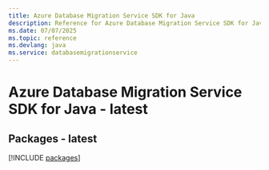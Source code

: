 ```yaml
---
title: Azure Database Migration Service SDK for Java
description: Reference for Azure Database Migration Service SDK for Java
ms.date: 07/07/2025
ms.topic: reference
ms.devlang: java
ms.service: databasemigrationservice
---
```

# Azure Database Migration Service SDK for Java - latest
## Packages - latest
[!INCLUDE [packages](database-migration-service-index.md)]